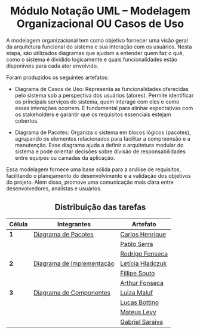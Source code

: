 <center>

# __Módulo Notação UML – Modelagem Organizacional OU Casos de Uso__

</center>

A modelagem organizacional tem como objetivo fornecer uma visão geral da arquitetura funcional do sistema e sua interação com os usuários. Nesta etapa, são utilizados diagramas que ajudam a entender quem faz o quê, como o sistema é dividido logicamente e quais funcionalidades estão disponíveis para cada ator envolvido.

Foram produzidos os seguintes artefatos:

- Diagrama de Casos de Uso: Representa as funcionalidades oferecidas pelo sistema sob a perspectiva dos usuários (atores). Permite identificar os principais serviços do sistema, quem interage com eles e como essas interações ocorrem. É fundamental para alinhar expectativas com os stakeholders e garantir que os requisitos essenciais estejam cobertos.

- Diagrama de Pacotes: Organiza o sistema em blocos lógicos (pacotes), agrupando os elementos relacionados para facilitar a compreensão e a manutenção. Esse diagrama ajuda a definir a arquitetura modular do sistema e pode orientar decisões sobre divisão de responsabilidades entre equipes ou camadas da aplicação.

Essa modelagem fornece uma base sólida para a análise de requisitos, facilitando o planejamento do desenvolvimento e a validação dos objetivos do projeto. Além disso, promove uma comunicação mais clara entre desenvolvedores, analistas e usuários.

<center>

## __Distribuição das tarefas__

| Célula | Integrantes | Artefato | 
| ------ | ----------- | -------- |
| __1__  | [Diagrama de Pacotes](2.1.1.DiagramaDeClasses.md) | [Carlos Henrique]() |
|        |  | [Pablo Serra]() | 
|        |  | [Rodrigo Fonseca]() |
| __2__  | [Diagrama de Implementação](2.1.2.DigramaDeImplementação.md) | [Letícia Hladczuk](https://github.com/HladczukLe) |
|        |  | [Fillipe Souto](https://github.com/fillipeb50) |
|        |  | [Arthur Fonseca](https://github.com/arthurfonsecaa) | 
| __3__  | [Diagrama de Componentes](2.1.3.DiagramaComponentes.md) | [Luiza Maluf]() |
|        |  | [Lucas Bottino]() |
|        |  | [Mateus Levy]() |
|        |  | [Gabriel Saraiva ]( )|

</center>